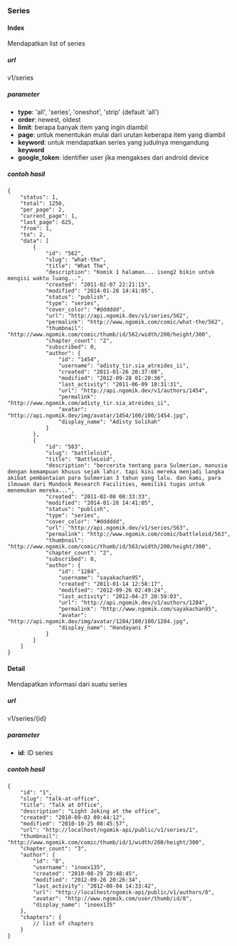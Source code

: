 ### Series


#### Index
Mendapatkan list of series

##### url
v1/series

##### parameter
* **type**: 'all', 'series', 'oneshot', 'strip' (default 'all')
* **order**: newest, oldest
* **limit**: berapa banyak item yang ingin diambil
* **page**: untuk menentukan mulai dari urutan keberapa item yang diambil
* **keyword**: untuk mendapatkan series yang judulnya mengandung **keyword**
* **google_token**: identifier user jika mengakses dari android device

##### contoh hasil

    {
        "status": 1,
        "total": 1250,
        "per_page": 2,
        "current_page": 1,
        "last_page": 625,
        "from": 1,
        "to": 2,
        "data": [
            {
                "id": "562",
                "slug": "what-the",
                "title": "What The",
                "description": "Komik 1 halaman... iseng2 bikin untuk mengisi waktu luang...",
                "created": "2011-02-07 22:21:15",
                "modified": "2014-01-28 14:41:05",
                "status": "publish",
                "type": "series",
                "cover_color": "#dddddd",
                "url": "http://api.ngomik.dev/v1/series/562",
                "permalink": "http://www.ngomik.com/comic/what-the/562",
                "thumbnail": "http://www.ngomik.com/comic/thumb/id/562/width/200/height/300",
                "chapter_count": "2",
                "subscribed": 0,
                "author": {
                    "id": "1454",
                    "username": "adisty_tir.sia_atreides_ii",
                    "created": "2011-01-26 20:37:08",
                    "modified": "2012-09-28 01:20:36",
                    "last_activity": "2011-06-09 18:31:31",
                    "url": "http://api.ngomik.dev/v1/authors/1454",
                    "permalink": "http://www.ngomik.com/adisty_tir.sia_atreides_ii",
                    "avatar": "http://api.ngomik.dev/img/avatar/1454/100/100/1454.jpg",
                    "display_name": "Adisty Solihah"
                }
            },
            {
                "id": "563",
                "slug": "battleloid",
                "title": "BattleLoid",
                "description": "bercerita tentang para Sulmerian, manusia dengan kemampuan khusus sejak lahir. tapi kini mereka menjadi langka akibat pembantaian para Sulmerian 3 tahun yang lalu. dan kami, para ilmuwan dari Mundock Research Facilities, memiliki tugas untuk menemukan mereka...",
                "created": "2011-02-08 08:33:33",
                "modified": "2014-01-28 14:41:05",
                "status": "publish",
                "type": "series",
                "cover_color": "#dddddd",
                "url": "http://api.ngomik.dev/v1/series/563",
                "permalink": "http://www.ngomik.com/comic/battleloid/563",
                "thumbnail": "http://www.ngomik.com/comic/thumb/id/563/width/200/height/300",
                "chapter_count": "2",
                "subscribed": 0,
                "author": {
                    "id": "1284",
                    "username": "sayakachan95",
                    "created": "2011-01-14 12:58:17",
                    "modified": "2012-09-26 02:49:24",
                    "last_activity": "2012-04-27 20:59:03",
                    "url": "http://api.ngomik.dev/v1/authors/1284",
                    "permalink": "http://www.ngomik.com/sayakachan95",
                    "avatar": "http://api.ngomik.dev/img/avatar/1284/100/100/1284.jpg",
                    "display_name": "Handayani F"
                }
            }
        ]
    }    
    
#### Detail
Mendapatkan informasi dari suatu series

##### url
v1/series/{id}

##### parameter
* **id**: ID series

##### contoh hasil
        
    {
        "id": "1",
        "slug": "talk-at-office",
        "title": "Talk at Office",
        "description": "Light Joking at the office",
        "created": "2010-09-02 09:44:12",
        "modified": "2010-10-25 08:45:57",
        "url": "http://localhost/ngomik-api/public/v1/series/1",
        "thumbnail": "http://www.ngomik.com/comic/thumb/id/1/width/200/height/300",
        "chapter_count": "3",
        "author": {
            "id": "8",
            "username": "inoex135",
            "created": "2010-08-29 20:48:45",
            "modified": "2012-09-26 20:26:34",
            "last_activity": "2012-08-04 14:33:42",
            "url": "http://localhost/ngomik-api/public/v1/authors/8",
            "avatar": "http://www.ngomik.com/user/thumb/id/8",
            "display_name": "inoex135"
        },
        "chapters": {
            // list of chapters
        }
    }